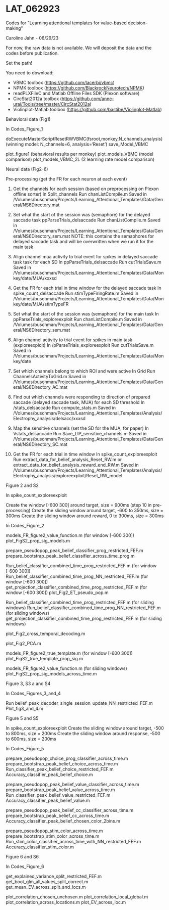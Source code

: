 # LAT_062923
Codes for "Learning attentional templates for value-based decision-making"

Caroline Jahn - 06/29/23

For now, the raw data is not available. We will deposit the data and the codes before publication.

Set the path!

You need to download:
- VBMC toolbox (https://github.com/lacerbi/vbmc)
- NPMK toolbox (https://github.com/BlackrockNeurotech/NPMK)
- readPLXFileC and Matlab Offline Files SDK (Plexon software)
- CircStat2012a toolbox (https://github.com/anne-urai/Tools/tree/master/CircStat2012a)
- Violinplot-Matlab toolbox (https://github.com/bastibe/Violinplot-Matlab)

Behavioral data (Fig1)

In Codes_Figure_1

doExecuteMasterScriptResetRWVBMC(fsroot,monkey,N_channels,analysis) (winning model: N_channels=6, analysis=‘Reset’)
save_Model_VBMC

plot_figure1 (behavioral results per monkey)
plot_models_VBMC (model comparison)
plot_models_VBMC_2L (2 learning rate model comparison)

Neural data (Fig2-6)

Pre-processing (get the FR for each neuron at each event)

1) Get the channels for each session (based on preprocessing on Plexon offline sorter)
In Split_channels
Run chanListCompile.m
Saved in /Volumes/buschman/Projects/Learning_Attentional_Templates/Data/General/NS6Directory.mat 

2) Set what the start of the session was (semaphore) for the delayed saccade task
ppParseTrials_delsaccade
Run chanListCompile.m
Saved in /Volumes/buschman/Projects/Learning_Attentional_Templates/Data/General/NS6Directory_sem.mat
NOTE: this contains the semaphores for delayed saccade task and will be overwritten when we run it for the main task

3) Align channel mua activity to trial event for spikes in delayed saccade task task for each SD 
In ppParseTrials_delsaccade
Run cutTrialsSave.m
Saved in /Volumes/buschman/Projects/Learning_Attentional_Templates/Data/Monkey/date/MUA/xxxsd

4) Get the FR for each trial in time window for the delayed saccade task
In spike_count_delsaccade
Run stimTypeFiringRate.m
Saved in /Volumes/buschman/Projects/Learning_Attentional_Templates/Data/Monkey/date/MUA/stimTypeFR

5) Set what the start of the session was (semaphore) for the main task
In ppParseTrials_exploreexploit
Run chanListCompile.m
Saved in /Volumes/buschman/Projects/Learning_Attentional_Templates/Data/General/NS6Directory_sem.mat

6) Align channel activity to trial event for spikes in main task (exploreexploit)
In /pParseTrials_exploreexploit
Run cutTrialsSave.m
Saved in /Volumes/buschman/Projects/Learning_Attentional_Templates/Data/Monkey/date

7) Set which channels belong to which ROI and were active
In Grid
Run ChannelsActivityToGrid.m
Saved in /Volumes/buschman/Projects/Learning_Attentional_Templates/Data/General/NS6Directory_AC.mat

8) Find out which channels were responding to direction of prepared saccade (delayed saccade task, MUA) for each SD threshold
In /stats_delsaccade
Run compute_stats.m
Saved in /Volumes/buschman/Projects/Learning_Attentional_Templates/Analysis/Electrophy_analysis/delsacc/xxxsd

9) Map the sensitive channels (set the SD for the MUA, for paper)
In Vstats_delsaccade
Run Save_LIP_sensitive_channels.m 
Saved in /Volumes/buschman/Projects/Learning_Attentional_Templates/Data/General/NS6Directory_SC.mat

10) Get the FR for each trial in time window
In spike_count_exploreexploit
Run extract_data_for_belief_analysis_Reset_RW.m or extract_data_for_belief_analysis_reward_end_RW.m
Saved in /Volumes/buschman/Projects/Learning_Attentional_Templates/Analysis/Electrophy_analysis/exploreexploit/Reset_RW_model

Figure 2 and S2

In spike_count_exploreexploit

Create the window [-600 300] around target, size = 900ms (step 10 in pre-processing)
Create the sliding window around target, -600 to 350ms, size = 300ms
Create the sliding window around reward, 0 to 300ms, size = 300ms 

In Codes_Figure_2

models_FR_figure2_value_function.m (for window [-600 300])
plot_FigS2_prop_sig_models.m

prepare_pseudopop_peak_belief_classifier_prog_restricted_FEF.m 
prepare_bootstrap_peak_belief_classifier_across_time_prog.m

Run_belief_classifier_combined_time_prog_restricted_FEF.m (for window [-600 300])
Run_belief_classifier_combined_time_prog_NN_restricted_FEF.m (for window [-600 300])
get_projection_classifier_combined_time_prog_restricted_FEF.m (for window [-600 300])
plot_Fig2_ET_pseudo_pop.m

Run_belief_classifier_combined_time_prog_restricted_FEF.m (for sliding windows)
Run_belief_classifier_combined_time_prog_NN_restricted_FEF.m (for sliding windows)
get_projection_classifier_combined_time_prog_restricted_FEF.m (for sliding windows)

plot_Fig2_cross_temporal_decoding.m

plot_Fig2_PCA.m

models_FR_figure2_true_template.m (for window [-600 300])
plot_FigS2_true_template_prop_sig.m

models_FR_figure2_value_function.m  (for sliding windows)
plot_FigS2_prop_sig_models_across_time.m

Figure 3, S3 a and S4

In Codes_Figures_3_and_4

Run belief_peak_decoder_single_session_update_NN_restricted_FEF.m
Plot_fig3_and_4.m

Figure 5 and S5

In spike_count_exploreexploit
Create the sliding window around target, -500 to 800ms, size = 200ms
Create the sliding window around response, -500 to 600ms, size = 200ms

In Codes_Figure_5

prepare_pseudopop_choice_prog_classifier_across_time.m
prepare_bootstrap_peak_belief_choice_across_time.m
Run_classifier_peak_belief_choice_restricted_FEF.m
Accuracy_classifier_peak_belief_choice.m

prepare_pseudopop_peak_belief_value_classifier_across_time.m
prepare_bootstrap_peak_belief_value_across_time.m
Run_classifier_peak_belief_value_restricted_FEF.m
Accuracy_classifier_peak_belief_value.m

prepare_pseudopop_peak_belief_cc_classifier_across_time.m
prepare_bootstrap_peak_belief_cc_across_time.m
Accuracy_classifier_peak_belief_chosen_color_2bins.m

prepare_pseudopop_stim_color_across_time.m
prepare_bootstrap_stim_color_across_time.m
Run_stim_color_classifier_across_time_with_NN_restricted_FEF.m
Accuracy_classifier_stim_color.m

Figure 6 and S6

In Codes_Figure_6

get_explained_variance_split_restricted_FEF.m 
get_boot_glm_all_values_split_correct.m
get_mean_EV_across_split_and_locs.m

plot_correlation_chosen_unchosen.m
plot_correlation_local_global.m
plot_correlation_across_locations.m
plot_EV_across_loc.m








